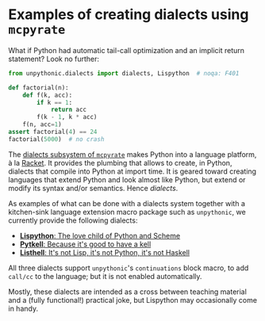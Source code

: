 # Examples of creating dialects using `mcpyrate`

What if Python had automatic tail-call optimization and an implicit return statement? Look no further:

```python
from unpythonic.dialects import dialects, Lispython  # noqa: F401

def factorial(n):
    def f(k, acc):
        if k == 1:
            return acc
        f(k - 1, k * acc)
    f(n, acc=1)
assert factorial(4) == 24
factorial(5000)  # no crash
```

The [dialects subsystem of `mcpyrate`](https://github.com/Technologicat/mcpyrate/blob/master/doc/dialects.md) makes Python into a language platform, à la [Racket](https://racket-lang.org/).
It provides the plumbing that allows to create, in Python, dialects that compile into Python
at import time. It is geared toward creating languages that extend Python
and look almost like Python, but extend or modify its syntax and/or semantics.
Hence *dialects*.

As examples of what can be done with a dialects system together with a kitchen-sink language extension macro package such as `unpythonic`, we currently provide the following dialects:

  - [**Lispython**: The love child of Python and Scheme](dialects/lispython.md)
  - [**Pytkell**: Because it's good to have a kell](dialects/pytkell.md)
  - [**Listhell**: It's not Lisp, it's not Python, it's not Haskell](dialects/listhell.md)

All three dialects support `unpythonic`'s ``continuations`` block macro, to add ``call/cc`` to the language; but it is not enabled automatically.

Mostly, these dialects are intended as a cross between teaching material and a (fully functional!) practical joke, but Lispython may occasionally come in handy.
